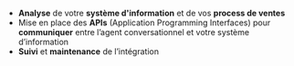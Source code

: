  - **Analyse** de votre **système d'information** et de vos **process de ventes**
 - Mise en place des **APIs** (Application Programming Interfaces) pour **communiquer** entre l’agent conversationnel et votre système d’information
 - **Suivi** et **maintenance** de l’intégration